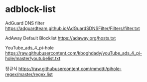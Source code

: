 # adblock-list

AdGuard DNS filter
https://adguardteam.github.io/AdGuardSDNSFilter/Filters/filter.txt

AdAway Default Blocklist
https://adaway.org/hosts.txt

YouTube_ads_4_pi-hole
https://raw.githubusercontent.com/kboghdady/youTube_ads_4_pi-hole/master/youtubelist.txt

정규식
https://raw.githubusercontent.com/mmotti/pihole-regex/master/regex.list

